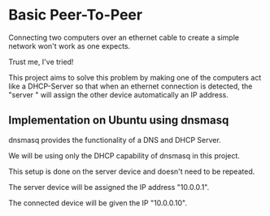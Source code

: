 # Basic Peer-To-Peer

Connecting two computers over an ethernet cable to create a simple network won't work as one expects.

Trust me, I've tried!

This project aims to solve this problem by making one of the computers act like a DHCP-Server so that when an ethernet connection is detected, the "server " will assign the other device automatically an IP address.

## Implementation on Ubuntu using dnsmasq

dnsmasq provides the functionality of a DNS and DHCP Server.

We will be using only the DHCP capability of dnsmasq in this project.

This setup is done on the server device and doesn't need to be repeated.

The server device will be assigned the IP address "10.0.0.1".

The connected device will be given the IP "10.0.0.10".

